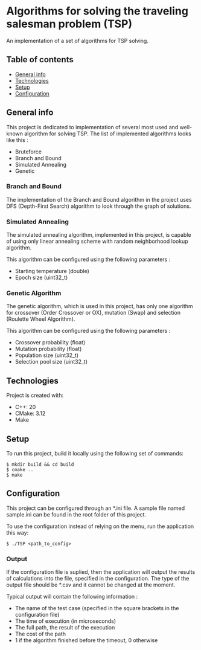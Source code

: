 # Algorithms for solving the traveling salesman problem (TSP)
An implementation of a set of algorithms for TSP solving.

## Table of contents
* [General info](#general-info)
* [Technologies](#technologies)
* [Setup](#setup)
* [Configuration](#configuration)

## General info
This project is dedicated to implementation of several most used and well-known algorithm for solving TSP. The list of implemented algorithms looks like this : 
 * Bruteforce
 * Branch and Bound
 * Simulated Annealing
 * Genetic 

### Branch and Bound
The implementation of the Branch and Bound algorithm in the project uses DFS (Depth-First Search) algorithm to look through the graph of solutions.

### Simulated Annealing
The simulated annealing algorithm, implemented in this project, is capable of using only linear annealing scheme with random neighborhood lookup algorithm.

This algorithm can be configured using the following parameters :
 * Starting temperature (double)
 * Epoch size (uint32_t)

### Genetic Algorithm
The genetic algorithm, which is used in this project, has only one algorithm for crossover (Order Crossover or OX), mutation (Swap) and selection (Roulette Wheel Algorithm).
	
This algorithm can be configured using the following parameters :
 * Crossover probability (float)
 * Mutation probability (float)
 * Population size (uint32_t)
 * Selection pool size (uint32_t)

## Technologies
Project is created with:
* C++: 20
* CMake: 3.12
* Make
	
## Setup
To run this project, build it locally using the following set of commands:

```
$ mkdir build && cd build
$ cmake ..
$ make
```

## Configuration
This project can be configured through an *.ini file. A sample file named sample.ini can be found in the root folder of this project.

To use the configuration instead of relying on the menu, run the application this way:

```
$ ./TSP <path_to_config>
```

### Output
If the configuration file is suplied, then the application will output the results of calculations into the file, specified in the configuration. The type of the output file should be *.csv and it cannot be changed at the moment. 

Typical output will contain the following information : 
 * The name of the test case (specified in the square brackets in the configuration file)
 * The time of execution (in microseconds)
 * The full path, the result of the execution
 * The cost of the path
 * 1 if the algorithm finished before the timeout, 0 otherwise